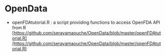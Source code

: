 # OpenData


*  openFDAtutorial.R : a script providing functions to access OpenFDA API from R
[https://github.com/serayamaouche/OpenData/blob/master/openFDAtutorial.R](https://github.com/serayamaouche/OpenData/blob/master/openFDAtutorial.R)
